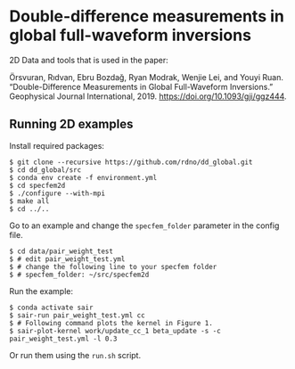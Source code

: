 # Double-difference measurements in global full-waveform inversions

2D Data and tools that is used in the paper:

Örsvuran, Rıdvan, Ebru Bozdağ, Ryan Modrak, Wenjie Lei, and Youyi Ruan. “Double-Difference Measurements in Global Full-Waveform Inversions.” Geophysical Journal International, 2019. https://doi.org/10.1093/gji/ggz444.

## Running 2D examples

Install required packages:

```console
$ git clone --recursive https://github.com/rdno/dd_global.git
$ cd dd_global/src
$ conda env create -f environment.yml
$ cd specfem2d
$ ./configure --with-mpi
$ make all
$ cd ../..
```

Go to an example and change the `specfem_folder` parameter in the config file.

```console
$ cd data/pair_weight_test
$ # edit pair_weight_test.yml
$ # change the following line to your specfem folder
$ # specfem_folder: ~/src/specfem2d
```

Run the example:

```console
$ conda activate sair
$ sair-run pair_weight_test.yml cc
$ # Following command plots the kernel in Figure 1.
$ sair-plot-kernel work/update_cc_1 beta_update -s -c pair_weight_test.yml -l 0.3
```

Or run them using the `run.sh` script.
